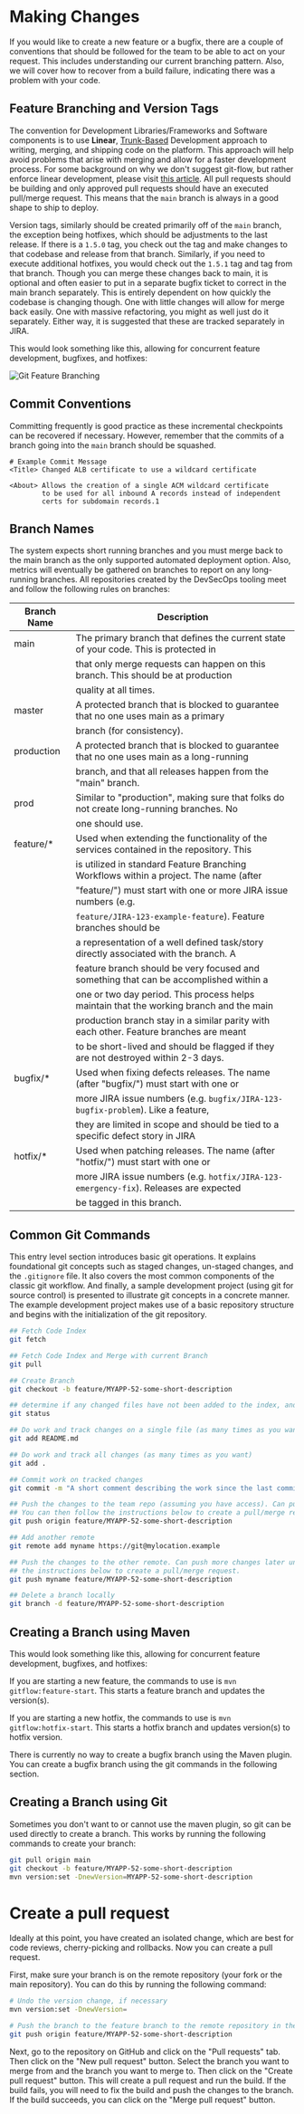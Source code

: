 # Making Changes

If you would like to create a new feature or a bugfix, there are a couple of conventions that should be followed for 
the team to be able to act on your request.  This includes understanding our current branching pattern. Also, we will 
cover how to recover from a build failure, indicating there was a problem with your code. 

## Feature Branching and Version Tags

The convention for Development Libraries/Frameworks and Software components is to use **Linear**,
[Trunk-Based][1] Development approach to writing, merging, and shipping code on the
platform. This approach will help avoid problems that arise with merging and allow for a faster development process.
For some background on why we don't suggest git-flow, but rather enforce linear development, please visit
[this article][2]. All pull requests should be building and only approved pull requests should have an executed
pull/merge request. This means that the `main` branch is always in a good shape to ship to deploy.

Version tags, similarly should be created primarily off of the `main` branch, the exception being hotfixes,
which should be adjustments to the last release. If there is a `1.5.0` tag, you check out the tag and make changes
to that codebase and release from that branch. Similarly, if you need to execute additional hotfixes, you would check
out the `1.5.1` tag and tag from that branch. Though you can merge these changes back to main, it is optional
and often easier to put in a separate bugfix ticket to correct in the main branch separately. This is entirely
dependent on how quickly the codebase is changing though. One with little changes will allow for merge back easily.
One with massive refactoring, you might as well just do it separately. Either way, it is suggested that these are
tracked separately in JIRA.

This would look something like this, allowing for concurrent feature development, bugfixes, and hotfixes:

![Git Feature Branching](images/git-concurrent-development.jpg)

## Commit Conventions

Committing frequently is good practice as these incremental checkpoints can be recovered if necessary.
However, remember that the commits of a branch going into the `main` branch should be squashed.

```text
# Example Commit Message
<Title> Changed ALB certificate to use a wildcard certificate

<About> Allows the creation of a single ACM wildcard certificate
        to be used for all inbound A records instead of independent
        certs for subdomain records.1
```

## Branch Names

The system expects short running branches and you must merge back to the main branch as the only supported automated
deployment option. Also, metrics will eventually be gathered on branches to report on any long-running branches. All
repositories created by the DevSecOps tooling meet and follow the following rules on branches:

| Branch Name               | Description                                                                             |
|---------------------------|-----------------------------------------------------------------------------------------|
| main                      | The primary branch that defines the current state of your code. This is protected in    |
|                           | that only merge requests can happen on this branch. This should be at production        |
|                           | quality at all times.                                                                   |
| master                    | A protected branch that is blocked to guarantee that no one uses main as a primary      |
|                           | branch (for consistency).                                                               |
| production                | A protected branch that is blocked to guarantee that no one uses main as a long-running |
|                           | branch, and that all releases happen from the "main" branch.                            |
| prod                      | Similar to "production", making sure that folks do not create long-running branches. No |
|                           | one should use.                                                                         |
| feature/*                 | Used when extending the functionality of the services contained in the repository. This |
|                           | is utilized in standard Feature Branching Workflows within a project. The name (after   |
|                           | "feature/") must start with one or more JIRA issue numbers (e.g.                        |
|                           | `feature/JIRA-123-example-feature`). Feature branches should be                         |
|                           | a representation of a well defined task/story directly associated with the branch. A    |
|                           | feature branch should be very focused and something that can be accomplished within a   |
|                           | one or two day period. This process helps maintain that the working branch and the main |
|                           | production branch stay in a similar parity with each other. Feature branches are meant  |
|                           | to be short-lived and should be flagged if they are not destroyed within 2-3 days.      |
| bugfix/*                  | Used when fixing defects releases. The name (after "bugfix/") must start with one or    |
|                           | more JIRA issue numbers (e.g. `bugfix/JIRA-123-bugfix-problem`). Like a feature,        |
|                           | they are limited in scope and should be tied to a specific defect story in JIRA         |
| hotfix/*                  | Used when patching releases. The name (after "hotfix/") must start with one or          |
|                           | more JIRA issue numbers (e.g. `hotfix/JIRA-123-emergency-fix`). Releases are expected   |
|                           | be tagged in this branch.                                                               |

## Common Git Commands

This entry level section introduces basic git operations. It explains foundational git concepts such as staged changes,
un-staged changes, and the `.gitignore` file. It also covers the most common components of the classic git workflow. And
finally, a sample development project (using git for source control) is presented to illustrate git concepts in a
concrete manner. The example development project makes use of a basic repository structure and begins with the
initialization of the git repository.

```bash
## Fetch Code Index
git fetch

## Fetch Code Index and Merge with current Branch
git pull

## Create Branch
git checkout -b feature/MYAPP-52-some-short-description

## determine if any changed files have not been added to the index, and how far off the baseline this is.
git status

## Do work and track changes on a single file (as many times as you want)
git add README.md

## Do work and track all changes (as many times as you want)
git add .

## Commit work on tracked changes
git commit -m "A short comment describing the work since the last commit"

## Push the changes to the team repo (assuming you have access). Can push more changes later until branch is deleted.
## You can then follow the instructions below to create a pull/merge request.
git push origin feature/MYAPP-52-some-short-description

## Add another remote
git remote add myname https://git@mylocation.example

## Push the changes to the other remote. Can push more changes later until branch is deleted. You can then follow
## the instructions below to create a pull/merge request.
git push myname feature/MYAPP-52-some-short-description

## Delete a branch locally
git branch -d feature/MYAPP-52-some-short-description
```

## Creating a Branch using Maven
This would look something like this, allowing for concurrent feature development, bugfixes, and hotfixes:

If you are starting a new feature, the commands to use is `mvn gitflow:feature-start`. This starts a feature branch 
and updates the version(s).

If you are starting a new hotfix, the commands to use is `mvn gitflow:hotfix-start`.  This starts a hotfix branch and 
updates version(s) to hotfix version.

There is currently no way to create a bugfix branch using the Maven plugin.  You can create a bugfix branch using
the git commands in the following section.

## Creating a Branch using Git
Sometimes you don't want to or cannot use the maven plugin, so git can be used directly to create a branch.
This works by running the following commands to create your branch:

```bash
git pull origin main
git checkout -b feature/MYAPP-52-some-short-description
mvn version:set -DnewVersion=MYAPP-52-some-short-description
```

# Create a pull request

Ideally at this point, you have created an isolated change, which are best for code reviews, cherry-picking and 
rollbacks.  Now you can create a pull request.  

First, make sure your branch is on the remote repository (your fork or the main repository).  You can do this by
running the following command:

```bash
# Undo the version change, if necessary
mvn version:set -DnewVersion=

# Push the branch to the feature branch to the remote repository in the origin remote 
git push origin feature/MYAPP-52-some-short-description
```

Next, go to the repository on GitHub and click on the "Pull requests" tab.  Then click on the "New pull request" 
button.  Select the branch you want to merge from and the branch you want to merge to.  Then click on the "Create pull request" button.  This will
create a pull request and run the build.  If the build fails, you will need to fix the build and push
the changes to the branch.  If the build succeeds, you can click on the "Merge pull request" button.

[1]: <https://trunkbaseddevelopment.com> "Trunk Based Development"
[2]: <https://githubflow.github.io> "GitHub Flow"
